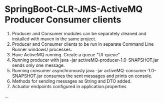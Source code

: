 # SpringBoot-CLR-JMS-ActiveMQ Producer Consumer clients
1. Producer and Consumer modules can be separately cleaned and installed with maven in the same project.
2. Producer and Consumer clients to be run in separate Command Line Runner windows/ processes. 
3. Have ActiveMQ running. Create a queue "UI-queue" .
4. Running producer with java -jar activeMQ-producer-1.0-SNAPSHOT.jar sends only one message.
5. Running consumer asynchronously java -jar activeMQ-consumer-1.0-SNAPSHOT.jar consumes the sent messages and prints on console.
6. Methods for sending messages as String and DTO added.
7. Actuator endpoints configured in application.properties

<div id="visits">...</div>
<script>
function cb(response) {
    document.getElementById('visits').innerText = response.value;
}
</script>
<script async src="https://api.countapi.xyz/hit/https://github.com/RSaravanaPrasad/SpringBoot-CLR-JMS-ActiveMQ/visits?callback=cb"></script>
